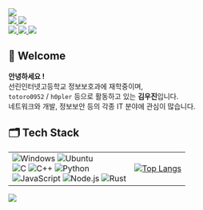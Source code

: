 <img src="https://capsule-render.vercel.app/api?type=waving&color=0:4D55FF,49:E6B0FF,100:FFB8FF&height=200&section=header&text=👻Woojin%20Kim👻&fontSize=60&fontColor=FFF4FF&fontAlignY=35&animation=twinkling&desc=h0pler&descAlign=65&descAlignY=53"/>

<div>
    <a href="mailto:me@h0pler.xyz">
        <img src="https://img.shields.io/badge/me@h0pler.xyz-6D4AFF?style=flat-square&logo=protonmail&logoColor=white"/>
    </a>
    <a href="">
        <img src="https://img.shields.io/badge/Discord%20@h0pler-5865F2?style=flat-square&logo=discord&logoColor=white"/>
    </a>
    <br>
    <a href="https://github.com/h0pler">    
        <img src="https://img.shields.io/badge/Github-5F5F5F?style=flat-square&logo=Github&logoColor=white"/>
    </a>
    <!-- <a href="https://h0pler.tistory.com">
        <img src="https://img.shields.io/badge/Tistory-EB531F?style=flat-square&logo=Tistory&logoColor=white"/>
    </a> -->
    <a href="https://velog.io/@h0pler">
      <img src="https://img.shields.io/badge/Velog-20C997?style=flat-square&logo=Velog&logoColor=white">
    </a>
    <a href="https://www.instagram.com/dword_ptr_ds">
        <img src="https://img.shields.io/badge/Instagram-E4405F?style=flat-square&logo=Instagram&logoColor=white"/>
    </a>
    <!-- <a href="https://t.me/kwj0952">
        <img src="https://img.shields.io/badge/Telegram-26A5E4?style=flat-square&logo=Telegram&logoColor=white"/>
    </a> -->
    
</div>

## 👋 Welcome
**안녕하세요 !** <br>
선린인터넷고등학교 정보보호과에 재학중이며, <br>
`totoro0952` / `h0pler` 등으로 활동하고 있는 **김우진**입니다. <br>
네트워크와 개발, 정보보안 등의 각종 IT 분야에 관심이 많습니다. <br>

## 🗂️ Tech Stack
<table>
  <tr>
    <td>
      <!-- <div style="display: inline; width: 50%; height: fit-content; margin: 5px; padding: 5px; border: 1px solid red;"> -->
      <div>
        <img src="https://img.shields.io/badge/Windows-0078D6?style=for-the-badge&amp;logo=windows&amp;logoColor=white" alt="Windows">
        <img src="https://img.shields.io/badge/Ubuntu-E95420?style=for-the-badge&amp;logo=ubuntu&amp;logoColor=white" alt="Ubuntu">
        <br>
        <img src="https://img.shields.io/badge/C-00599C?style=for-the-badge&amp;logo=c&amp;logoColor=white" alt="C">
        <img src="https://img.shields.io/badge/C%2B%2B-00599C?style=for-the-badge&amp;logo=c%2B%2B&amp;logoColor=white" alt="C++">
        <img src="https://img.shields.io/badge/Python-3776AB?style=for-the-badge&amp;logo=python&amp;logoColor=white" alt="Python">
        <br>
        <img src="https://img.shields.io/badge/JavaScript-F7DF1E?style=for-the-badge&amp;logo=JavaScript&amp;logoColor=white" alt="JavaScript">
        <img src="https://img.shields.io/badge/Node.js-43853D?style=for-the-badge&amp;logo=node.js&amp;logoColor=white" alt="Node.js">
        <img src="https://img.shields.io/badge/Rust-000000?style=for-the-badge&amp;logo=rust&amp;logoColor=white" alt="Rust">
      </div>
    </td>
    <td>
      <a href="https://github.com/anuraghazra/github-readme-stats">
        <img src="https://github-readme-stats.vercel.app/api/top-langs/?username=h0pler&layout=compact" alt="Top Langs">
      </a>
    </td>
  </tr>
</table>

<img src="https://capsule-render.vercel.app/api?type=waving&color=0:4D55FF,49:E6B0FF,100:FFB8FF&eight=100&section=footer&desc=😁&descAlign=2&descAlignY=86&animation=blinking" href="mailto:me@h0pler.xyz"/>